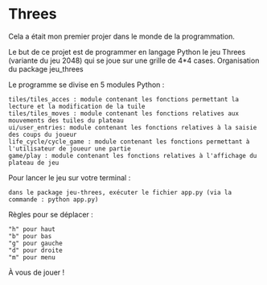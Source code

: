 # Threes

Cela a était mon premier projer dans le monde de la programmation.

Le but de ce projet est de programmer en langage Python le jeu Threes (variante du jeu 2048) qui se joue sur une grille de 4*4 cases.
Organisation du package jeu_threes

Le programme se divise en 5 modules Python :

    tiles/tiles_acces : module contenant les fonctions permettant la lecture et la modification de la tuile
    tiles/tiles_moves : module contenant les fonctions relatives aux mouvements des tuiles du plateau
    ui/user_entries: module contenant les fonctions relatives à la saisie des coups du joueur
    life_cycle/cycle_game : module contenant les fonctions permettant à l'utilisateur de joueur une partie
    game/play : module contenant les fonctions relatives à l'affichage du plateau de jeu

Pour lancer le jeu sur votre terminal :

    dans le package jeu-threes, exécuter le fichier app.py (via la commande : python app.py)

Règles pour se déplacer :

    "h" pour haut
    "b" pour bas
    "g" pour gauche
    "d" pour droite
    "m" pour menu

À vous de jouer !
